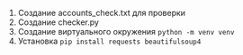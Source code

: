 1. Создание accounts_check.txt для проверки
2. Создание checker.py
3. Создание виртуального окружения 
`python -m venv venv`
4. Установка 
`pip install requests beautifulsoup4`